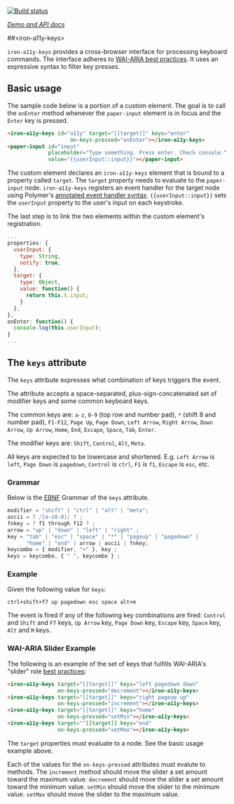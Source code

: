
<!---

This README is automatically generated from the comments in these files:
iron-a11y-keys.html

Edit those files, and our readme bot will duplicate them over here!
Edit this file, and the bot will squash your changes :)

The bot does some handling of markdown. Please file a bug if it does the wrong
thing! https://github.com/PolymerLabs/tedium/issues

-->

[![Build status](https://travis-ci.org/PolymerElements/iron-a11y-keys.svg?branch=master)](https://travis-ci.org/PolymerElements/iron-a11y-keys)

_[Demo and API docs](https://elements.polymer-project.org/elements/iron-a11y-keys)_


##&lt;iron-a11y-keys&gt;

`iron-a11y-keys` provides a cross-browser interface for processing 
keyboard commands. The interface adheres to [WAI-ARIA best 
practices](http://www.w3.org/TR/wai-aria-practices/#kbd_general_binding). 
It uses an expressive syntax to filter key presses.

## Basic usage

The sample code below is a portion of a custom element. The goal is to call
the `onEnter` method whenever the `paper-input` element is in focus and 
the `Enter` key is pressed.

```html
<iron-a11y-keys id="a11y" target="[[target]]" keys="enter"
                    on-keys-pressed="onEnter"></iron-a11y-keys>
<paper-input id="input"
             placeholder="Type something. Press enter. Check console."
             value="{{userInput::input}}"></paper-input>
```

The custom element declares an `iron-a11y-keys` element that is bound to a 
property called `target`. The `target` property
needs to evaluate to the `paper-input` node. `iron-a11y-keys` registers 
an event handler for the target node using Polymer's [annotated event handler
syntax](https://www.polymer-project.org/1.0/docs/devguide/events.html#annotated-listeners). `{{userInput::input}}` sets the `userInput` property to the 
user's input on each keystroke. 

The last step is to link the two elements within the custom element's 
registration.

```javascript
...
properties: {
  userInput: {
    type: String,
    notify: true,
  },
  target: {
    type: Object,
    value: function() {
      return this.$.input;
    }
  },
},
onEnter: function() {
  console.log(this.userInput);
}
...
```

## The `keys` attribute

The `keys` attribute expresses what combination of keys triggers the event.

The attribute accepts a space-separated, plus-sign-concatenated 
set of modifier keys and some common keyboard keys.

The common keys are: `a-z`, `0-9` (top row and number pad), `*` (shift 8 and 
number pad), `F1-F12`, `Page Up`, `Page Down`, `Left Arrow`, `Right Arrow`,
`Down Arrow`, `Up Arrow`, `Home`, `End`, `Escape`, `Space`, `Tab`, `Enter`.

The modifier keys are: `Shift`, `Control`, `Alt`, `Meta`.

All keys are expected to be lowercase and shortened. E.g.
`Left Arrow` is `left`, `Page Down` is `pagedown`, `Control` is `ctrl`, 
`F1` is `f1`, `Escape` is `esc`, etc.

### Grammar

Below is the [EBNF](http://en.wikipedia.org/wiki/Extended_Backus%E2%80%93Naur_Form) 
Grammar of the `keys` attribute.

```javascript
modifier = "shift" | "ctrl" | "alt" | "meta";
ascii = ? /[a-z0-9]/ ? ;
fnkey = ? f1 through f12 ? ;
arrow = "up" | "down" | "left" | "right" ;
key = "tab" | "esc" | "space" | "*" | "pageup" | "pagedown" | 
      "home" | "end" | arrow | ascii | fnkey;
keycombo = { modifier, "+" }, key ;
keys = keycombo, { " ", keycombo } ;
```

### Example

Given the following value for `keys`: 

`ctrl+shift+f7 up pagedown esc space alt+m`

The event is fired if any of the following key combinations are fired: 
`Control` and `Shift` and `F7` keys, `Up Arrow` key, `Page Down` key, 
`Escape` key, `Space` key, `Alt` and `M` keys.

### WAI-ARIA Slider Example

The following is an example of the set of keys that fulfills WAI-ARIA's 
"slider" role [best
practices](http://www.w3.org/TR/wai-aria-practices/#slider):

```html
<iron-a11y-keys target="[[target]]" keys="left pagedown down" 
                on-keys-pressed="decrement"></iron-a11y-keys>
<iron-a11y-keys target="[[target]]" keys="right pageup up" 
                on-keys-pressed="increment"></iron-a11y-keys>
<iron-a11y-keys target="[[target]]" keys="home" 
                on-keys-pressed="setMin"></iron-a11y-keys>
<iron-a11y-keys target=""[[target]] keys="end" 
                on-keys-pressed="setMax"></iron-a11y-keys>
```

The `target` properties must evaluate to a node. See the basic usage 
example above.

Each of the values for the `on-keys-pressed` attributes must evalute
to methods. The `increment` method should move the slider a set amount 
toward the maximum value. `decrement` should move the slider a set amount 
toward the minimum value. `setMin` should move the slider to the minimum 
value. `setMax` should move the slider to the maximum value.


